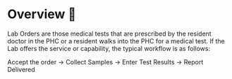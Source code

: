 # Overview 📝

Lab Orders are those medical tests that are prescribed by the resident doctor in the PHC or a resident walks into the PHC for a medical test. If the Lab offers the service or capability, the typical workflow is as follows:

Accept the order → Collect Samples → Enter Test Results → Report Delivered